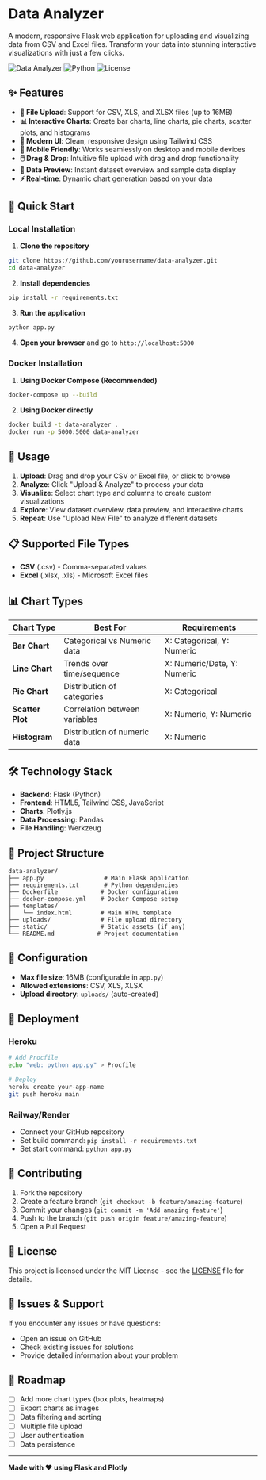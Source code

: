 # Data Analyzer

A modern, responsive Flask web application for uploading and visualizing data from CSV and Excel files. Transform your data into stunning interactive visualizations with just a few clicks.

![Data Analyzer](https://img.shields.io/badge/Flask-2.3.3-blue)
![Python](https://img.shields.io/badge/Python-3.9+-green)
![License](https://img.shields.io/badge/License-MIT-yellow)

## ✨ Features

- **📁 File Upload**: Support for CSV, XLS, and XLSX files (up to 16MB)
- **📊 Interactive Charts**: Create bar charts, line charts, pie charts, scatter plots, and histograms
- **🎨 Modern UI**: Clean, responsive design using Tailwind CSS
- **📱 Mobile Friendly**: Works seamlessly on desktop and mobile devices
- **🖱️ Drag & Drop**: Intuitive file upload with drag and drop functionality
- **👀 Data Preview**: Instant dataset overview and sample data display
- **⚡ Real-time**: Dynamic chart generation based on your data

## 🚀 Quick Start

### Local Installation

1. **Clone the repository**
```bash
git clone https://github.com/yourusername/data-analyzer.git
cd data-analyzer
```

2. **Install dependencies**
```bash
pip install -r requirements.txt
```

3. **Run the application**
```bash
python app.py
```

4. **Open your browser** and go to `http://localhost:5000`

### Docker Installation

1. **Using Docker Compose (Recommended)**
```bash
docker-compose up --build
```

2. **Using Docker directly**
```bash
docker build -t data-analyzer .
docker run -p 5000:5000 data-analyzer
```

## 📖 Usage

1. **Upload**: Drag and drop your CSV or Excel file, or click to browse
2. **Analyze**: Click "Upload & Analyze" to process your data
3. **Visualize**: Select chart type and columns to create custom visualizations
4. **Explore**: View dataset overview, data preview, and interactive charts
5. **Repeat**: Use "Upload New File" to analyze different datasets

## 📋 Supported File Types

- **CSV** (.csv) - Comma-separated values
- **Excel** (.xlsx, .xls) - Microsoft Excel files

## 📊 Chart Types

| Chart Type | Best For | Requirements |
|------------|----------|-------------|
| **Bar Chart** | Categorical vs Numeric data | X: Categorical, Y: Numeric |
| **Line Chart** | Trends over time/sequence | X: Numeric/Date, Y: Numeric |
| **Pie Chart** | Distribution of categories | X: Categorical |
| **Scatter Plot** | Correlation between variables | X: Numeric, Y: Numeric |
| **Histogram** | Distribution of numeric data | X: Numeric |

## 🛠️ Technology Stack

- **Backend**: Flask (Python)
- **Frontend**: HTML5, Tailwind CSS, JavaScript
- **Charts**: Plotly.js
- **Data Processing**: Pandas
- **File Handling**: Werkzeug

## 📁 Project Structure

```
data-analyzer/
├── app.py                 # Main Flask application
├── requirements.txt       # Python dependencies
├── Dockerfile            # Docker configuration
├── docker-compose.yml    # Docker Compose setup
├── templates/
│   └── index.html        # Main HTML template
├── uploads/              # File upload directory
├── static/               # Static assets (if any)
└── README.md            # Project documentation
```

## 🔧 Configuration

- **Max file size**: 16MB (configurable in `app.py`)
- **Allowed extensions**: CSV, XLS, XLSX
- **Upload directory**: `uploads/` (auto-created)

## 🚀 Deployment

### Heroku
```bash
# Add Procfile
echo "web: python app.py" > Procfile

# Deploy
heroku create your-app-name
git push heroku main
```

### Railway/Render
- Connect your GitHub repository
- Set build command: `pip install -r requirements.txt`
- Set start command: `python app.py`

## 🤝 Contributing

1. Fork the repository
2. Create a feature branch (`git checkout -b feature/amazing-feature`)
3. Commit your changes (`git commit -m 'Add amazing feature'`)
4. Push to the branch (`git push origin feature/amazing-feature`)
5. Open a Pull Request

## 📄 License

This project is licensed under the MIT License - see the [LICENSE](LICENSE) file for details.

## 🐛 Issues & Support

If you encounter any issues or have questions:
- Open an issue on GitHub
- Check existing issues for solutions
- Provide detailed information about your problem

## 🎯 Roadmap

- [ ] Add more chart types (box plots, heatmaps)
- [ ] Export charts as images
- [ ] Data filtering and sorting
- [ ] Multiple file upload
- [ ] User authentication
- [ ] Data persistence

---

**Made with ❤️ using Flask and Plotly**